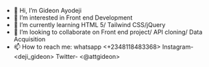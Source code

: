 - 👋 Hi, I’m Gideon Ayodeji
- 👀 I’m interested in Front end Development
- 🌱 I’m currently learning HTML 5/ Tailwind CSS/jQuery
- 💞️ I’m looking to collaborate on Front end project/ API cloning/ Data Acquisition
- 📫 How to reach me:
whatsapp <+2348118483368>
Instagram- <deji_gideon>
Twitter- <@attgideon>


<!---
Gideondeji/Gideondeji is a ✨ special ✨ repository because its `README.md` (this file) appears on your GitHub profile.
You can click the Preview link to take a look at your changes.
--->
